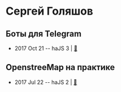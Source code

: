 # Сергей Голяшов

## Боты для Telegram
- 2017 Oct 21 -- haJS 3  | [:notebook:](https://hajs.ru/pres/2017-10-21/telegram-bots.pdf)  
## OpenstreeMap на практике
- 2017 Jul 22 -- haJS 2  | [:notebook:](https://vk.com/doc90577478_447942874)  
